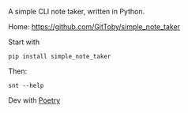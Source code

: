 A simple CLI note taker, written in Python.

Home: https://github.com/GitToby/simple_note_taker

Start with
```commandline
pip install simple_note_taker
```

Then:
```commandline
snt --help
```

Dev with [Poetry](https://python-poetry.org/)